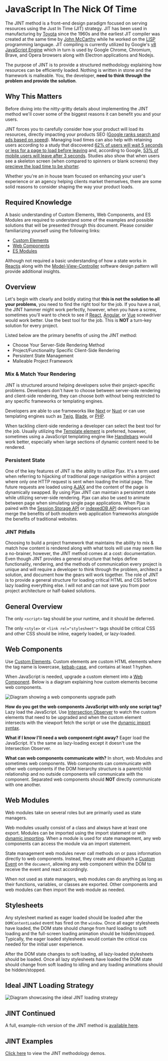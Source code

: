 # JavaScript In The Nick Of Time

The JINT method is a front-end design paradigm focused on serving resources using the Just In Time (JIT) strategy. JIT has been used in manufacturing by [Toyota](https://en.wikipedia.org/wiki/Just-in-time_manufacturing) since the 1960s and the earliest JIT compiler was created at the same time by [John McCarthy](https://en.wikipedia.org/wiki/Just-in-time_compilation) while he worked on the [LISP](https://en.wikipedia.org/wiki/Lisp_(programming_language)) programming language. JIT compiling is currently utilized by Google's [v8 JavaScript Engine](https://en.wikipedia.org/wiki/V8_(JavaScript_engine)) which in turn is used by Google Chrome, Chromium, Brave, and Opera browsers along with Electron applications and Nodejs.

The purpose of JINT is to provide a structured methodology explaining how resources can be efficiently loaded. Nothing is written in stone and the framework is malleable. You, the developer, **need to think through the problem and provide the solution**.

## Why This Matters

Before diving into the nitty-gritty details about implementing the JINT method we'll cover some of the biggest reasons it can benefit you and your users.

JINT forces you to carefully consider how your product will load its resources, directly impacting your products SEO ([Google ranks search and ads based on speed](https://developers.google.com/web/updates/2018/07/search-ads-speed)). Managing load times can also help with retaining users according to a study that discovered [62% of users will wait 5 seconds or less for a page to load before leaving](https://www.imperva.com/blog/ecommerce-study/) and, according to Google, [53% of mobile users will leave after 3 seconds](https://www.thinkwithgoogle.com/marketing-resources/data-measurement/mobile-page-speed-new-industry-benchmarks/). Studies also show that when users see a skeleton screen (when compared to spinners or blank screens) they [precieve the load time to be shorter](https://uxdesign.cc/what-you-should-know-about-skeleton-screens-a820c45a571a).

Whether you're an in house team focused on enhancing your user's experience or an agency helping clients market themselves, there are some solid reasons to consider shaping the way your product loads.

## Required Knowledge

A basic understanding of Custom Elements, Web Components, and ES Modules are required to understand some of the examples and possible solutions that will be presented through this document. Please consider familiarizing yourself using the following links:

- [Custom Elements](https://html.spec.whatwg.org/multipage/custom-elements.html)
- [Web Components](https://developer.mozilla.org/en-US/docs/Web/Web_Components)
- [ES Modules](https://v8.dev/features/modules)

Although not required a basic understanding of how a state works in [Reactjs](https://reactjs.org/docs/state-and-lifecycle.html) along with the [Model-View-Controller](https://en.wikipedia.org/wiki/Model%E2%80%93view%E2%80%93controller) software design pattern will provide additional insights.

## Overview

Let's begin with clearly and boldly stating that **this is not the solution to all your problems**, you need to find the right tool for the job. If you have a nail, the JINT hammer might work perfectly, however, when you have a screw, sometimes you'll want to check to see if [React](https://reactjs.org/), [Angular](https://angular.io/), or [Vue](https://vuejs.org/) screwdriver would work better. Use the best tool for the job. This is **NOT** a turn-key solution for every project.

Listed below are the primary benefits of using the JINT method:

- Choose Your Server-Side Rendering Method
- Project/Functionality Specific Client-Side Rendering
- Persistent State Management
- Malleable Project Framework

### Mix & Match Your Rendering

JINT is structured around helping developers solve their project-specific problems. Developers don't have to choose between server-side rendering and client-side rendering, they can choose both without being restricted to any specific frameworks or templating engines.

Developers are able to use frameworks like [Next](https://nextjs.org/) or [Nuxt](https://nuxtjs.org/) or can use templating engines such as [Twig](https://twig.symfony.com/), [Blade](https://laravel.com/docs/5.8/blade), or [PHP](https://www.php.net/).

When tackling client-side rendering a developer can select the best tool for the job. Usually utilizing the [Template element](https://developer.mozilla.org/en-US/docs/Web/HTML/Element/template) is preferred, however, sometimes using a JavaScript templating engine like [Handlebars](https://handlebarsjs.com/) would work better, especially when large sections of dynamic content need to be rendered.

### Persistent State

One of the key features of JINT is the ability to utilize Pjax. It's a term used when referring to hijacking of traditional page navigation within a project where only one HTTP request is sent when loading the initial page. The future requests are loaded using [AJAX](https://en.wikipedia.org/wiki/Ajax_(programming)) and the content of the page is dynamically swapped. By using Pjax JINT can maintain a persistent state while utilizing server-side rendering. Pjax can also be used to animate between page when simulating single page applications. When Pjax is paired with the [Session Storage API](https://developer.mozilla.org/en-US/docs/Web/API/Window/sessionStorage) or [indexedDB API](https://developer.mozilla.org/en-US/docs/Web/API/IndexedDB_API) developers can merge the benefits of both modern web application frameworks alongside the benefits of traditional websites.

### JINT Pitfalls

Choosing to build a project framework that maintains the ability to mix & match how content is rendered along with what tools will use may seem like a no-brainer, however, the JINT method comes at a cost: documentation. Even though JINT provides a general structure that helps define functionality, rendering, and the methods of communication every project is unique and will require a developer to think through the problem, architect a solution, and document how the gears will work together. The role of JINT is to provide a general structure for loading critical HTML and CSS before lazy loading everything else. I will not and can not save you from poor project architecture or half-baked solutions.

## General Overview

The only `<script>` tag should be your runtime, and it should be deferred.

The only `<style>` or `<link rel="stylesheet">` tags should be critical CSS and other CSS should be inline, eagerly loaded, or lazy-loaded.

## Web Components

Use [Custom Elements](https://html.spec.whatwg.org/multipage/custom-elements.html). Custom elements are custom HTML elements where the tag name is lowercase, [kebab-case](https://en.wikipedia.org/wiki/Letter_case#Special_case_styles), and contains at least 1 hyphen.

When JavaScript is needed, upgrade a custom element into a [Web Component](https://developer.mozilla.org/en-US/docs/Web/Web_Components). Below is a diagram explaining how custom elements become web components.

![Diagram showing a web components upgrade path](/images/custom-element-to-web-component.png)

**How do you get the web components JavaScript with only one script tag?** Lazy load the JavaScript. Use [Intersection Observer](https://developer.mozilla.org/en-US/docs/Web/API/Intersection_Observer_API) to watch the custom elements that need to be upgraded and when the custom element intersects with the viewport fetch the script or use the [dynamic import syntax](https://v8.dev/features/dynamic-import).

**What if I know I'll need a web component right away?** Eager load the JavaScript. It's the same as lazy-loading except it doesn't use the Intersection Observer.

**What can web components communicate with?** In short, web Modules and sometimes web components. Web components can communicate with other web components if the DOM hierarchy structure is a parent/child relationship and no outside components will communicate with the component. Separated web components should **NOT** directly communicate with one another.

## Web Modules

Web modules take on several roles but are primarily used as state managers.

Web modules usually consist of a class and always have at least one export. Modules can be imported using the import statement or with [dynamic importing](https://v8.dev/features/dynamic-import). When a module is used for state management, any web components can access the module via an import statement.

State management web modules never call methods on or pass information directly to web components. Instead, they create and dispatch a [Custom Event](https://developer.mozilla.org/en-US/docs/Web/API/CustomEvent/CustomEvent) on the `document`, allowing any web component within the DOM to receive the event and react accordingly.

When not used as state managers, web modules can do anything as long as their functions, variables, or classes are exported. Other components and web modules can then import the web module as needed.

## Stylesheets

Any stylesheet marked as eager loaded should be loaded after the `DOMContentLoaded` event has fired on the `window`. Once all eager stylesheets have loaded, the DOM state should change from hard loading to soft loading and the full-screen loading animation should be hidden/stopped. Typically, the eager loaded stylesheets would contain the critical css needed for the initial user experience. 

After the DOM state changes to soft loading, all lazy-loaded stylesheets should be loaded. Once all lazy stylesheets have loaded the DOM state should change from soft loading to idling and any loading animations should be hidden/stopped.

## Ideal JINT Loading Strategy

![Diagram showcasing the ideal JINT loading strategy](/images/idea-jint-loading-strategy.png)

## JINT Continued

A full, example-rich version of the JINT method is [available here](https://jintmethod.dev/expanded).

## JINT Examples

[Click here](https://examples.jintmethod.dev/) to view the JINT methodology demos.